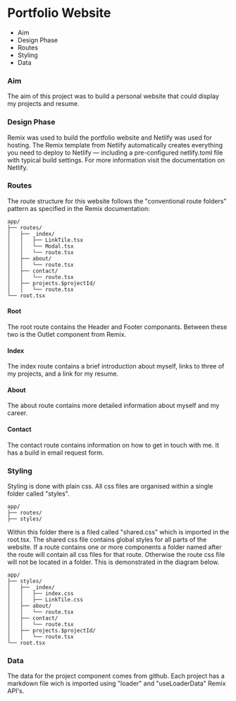 # Portfolio Website

- Aim
- Design Phase
- Routes
- Styling
- Data

### Aim

The aim of this project was to build a personal website that could display my projects and resume.

### Design Phase

Remix was used to build the portfolio website and Netlify was used for hosting. The Remix template from Netlify automatically creates everything you need to deploy to Netlify — including a pre-configured netlify.toml file with typical build settings. For more information visit the documentation on Netlify.

### Routes

The route structure for this website follows the "conventional route folders" pattern as specified in the Remix documentation:
```
app/
├── routes/
│   ├── _index/
│   │   ├── LinkTile.tsx
│   │   └── Modal.tsx
│   │   └── route.tsx
│   ├── about/
│   │   └── route.tsx
│   ├── contact/
│   │   └── route.tsx
│   ├── projects.$projectId/
│   │   └── route.tsx
└── root.tsx
```
#### Root
The root route contains the Header and Footer componants. Between these two is the Outlet component from Remix.
#### Index
The index route contains a brief introduction about myself, links to three of my projects, and a link for my resume.
#### About
The about route contains more detailed information about myself and my career.
#### Contact
The contact route contains information on how to get in touch with me. It has a build in email request form.

### Styling

Styling is done with plain css. All css files are organised within a single folder called "styles". 
```
app/
├── routes/
├── styles/
```
Within this folder there is a filed called "shared.css" which is imported in the root.tsx.
The shared css file contains global styles for all parts of the website. If a route contains one or more components a folder named after the route will contain all css files for that route. Otherwise the route css file will not be located in a folder. This is demonstrated in the diagram below.
```
app/
├── styles/
│   ├── _index/
│   │   ├── index.css
│   │   ├── LinkTile.css
│   ├── about/
│   │   └── route.tsx
│   ├── contact/
│   │   └── route.tsx
│   ├── projects.$projectId/
│   │   └── route.tsx
└── root.tsx
```
### Data

The data for the project component comes from github. Each project has a markdown file wich is imported using "loader" and "useLoaderData" Remix API's.
